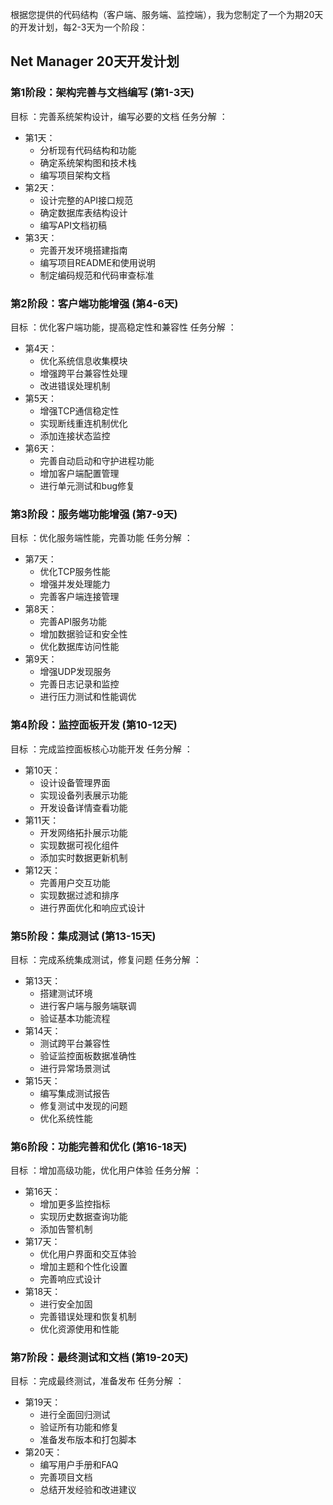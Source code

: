 根据您提供的代码结构（客户端、服务端、监控端），我为您制定了一个为期20天的开发计划，每2-3天为一个阶段：

## Net Manager 20天开发计划
### 第1阶段：架构完善与文档编写 (第1-3天)
目标 ：完善系统架构设计，编写必要的文档 任务分解 ：

- 第1天：
  - 分析现有代码结构和功能
  - 确定系统架构图和技术栈
  - 编写项目架构文档
- 第2天：
  - 设计完整的API接口规范
  - 确定数据库表结构设计
  - 编写API文档初稿
- 第3天：
  - 完善开发环境搭建指南
  - 编写项目README和使用说明
  - 制定编码规范和代码审查标准
### 第2阶段：客户端功能增强 (第4-6天)
目标 ：优化客户端功能，提高稳定性和兼容性 任务分解 ：

- 第4天：
  - 优化系统信息收集模块
  - 增强跨平台兼容性处理
  - 改进错误处理机制
- 第5天：
  - 增强TCP通信稳定性
  - 实现断线重连机制优化
  - 添加连接状态监控
- 第6天：
  - 完善自动启动和守护进程功能
  - 增加客户端配置管理
  - 进行单元测试和bug修复
### 第3阶段：服务端功能增强 (第7-9天)
目标 ：优化服务端性能，完善功能 任务分解 ：

- 第7天：
  - 优化TCP服务性能
  - 增强并发处理能力
  - 完善客户端连接管理
- 第8天：
  - 完善API服务功能
  - 增加数据验证和安全性
  - 优化数据库访问性能
- 第9天：
  - 增强UDP发现服务
  - 完善日志记录和监控
  - 进行压力测试和性能调优
### 第4阶段：监控面板开发 (第10-12天)
目标 ：完成监控面板核心功能开发 任务分解 ：

- 第10天：
  - 设计设备管理界面
  - 实现设备列表展示功能
  - 开发设备详情查看功能
- 第11天：
  - 开发网络拓扑展示功能
  - 实现数据可视化组件
  - 添加实时数据更新机制
- 第12天：
  - 完善用户交互功能
  - 实现数据过滤和排序
  - 进行界面优化和响应式设计
### 第5阶段：集成测试 (第13-15天)
目标 ：完成系统集成测试，修复问题 任务分解 ：

- 第13天：
  - 搭建测试环境
  - 进行客户端与服务端联调
  - 验证基本功能流程
- 第14天：
  - 测试跨平台兼容性
  - 验证监控面板数据准确性
  - 进行异常场景测试
- 第15天：
  - 编写集成测试报告
  - 修复测试中发现的问题
  - 优化系统性能
### 第6阶段：功能完善和优化 (第16-18天)
目标 ：增加高级功能，优化用户体验 任务分解 ：

- 第16天：
  - 增加更多监控指标
  - 实现历史数据查询功能
  - 添加告警机制
- 第17天：
  - 优化用户界面和交互体验
  - 增加主题和个性化设置
  - 完善响应式设计
- 第18天：
  - 进行安全加固
  - 完善错误处理和恢复机制
  - 优化资源使用和性能
### 第7阶段：最终测试和文档 (第19-20天)
目标 ：完成最终测试，准备发布 任务分解 ：

- 第19天：
  - 进行全面回归测试
  - 验证所有功能和修复
  - 准备发布版本和打包脚本
- 第20天：
  - 编写用户手册和FAQ
  - 完善项目文档
  - 总结开发经验和改进建议